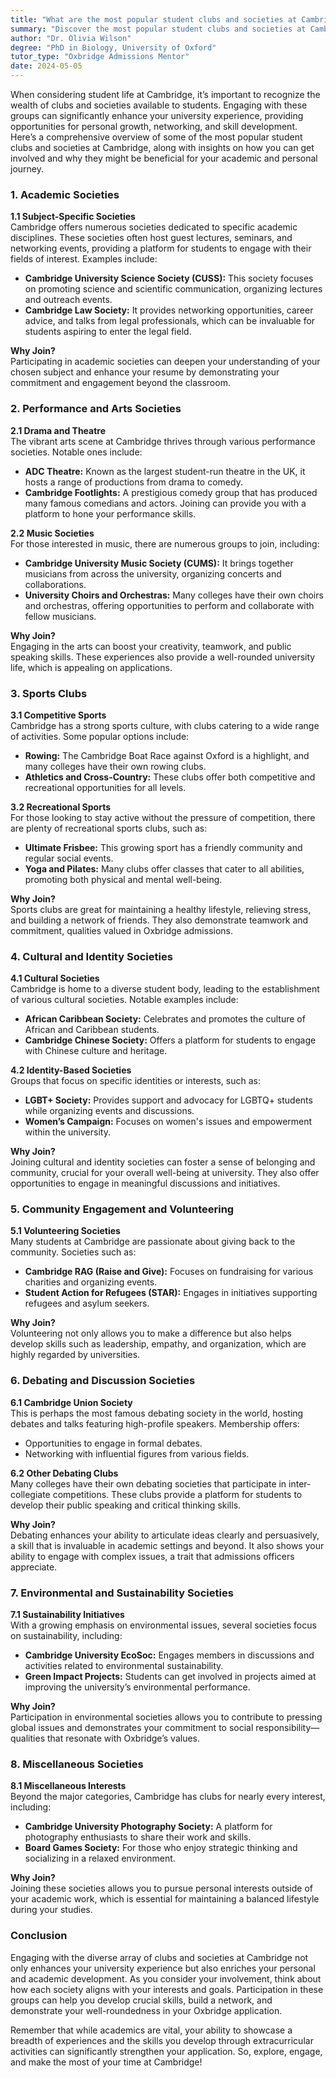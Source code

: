 ```yaml
---
title: "What are the most popular student clubs and societies at Cambridge?"
summary: "Discover the most popular student clubs and societies at Cambridge that enhance your university experience through networking, growth, and skill development."
author: "Dr. Olivia Wilson"
degree: "PhD in Biology, University of Oxford"
tutor_type: "Oxbridge Admissions Mentor"
date: 2024-05-05
---
```


When considering student life at Cambridge, it’s important to recognize the wealth of clubs and societies available to students. Engaging with these groups can significantly enhance your university experience, providing opportunities for personal growth, networking, and skill development. Here’s a comprehensive overview of some of the most popular student clubs and societies at Cambridge, along with insights on how you can get involved and why they might be beneficial for your academic and personal journey.

### 1. **Academic Societies**

**1.1 Subject-Specific Societies**  
Cambridge offers numerous societies dedicated to specific academic disciplines. These societies often host guest lectures, seminars, and networking events, providing a platform for students to engage with their fields of interest. Examples include:

- **Cambridge University Science Society (CUSS):** This society focuses on promoting science and scientific communication, organizing lectures and outreach events.
- **Cambridge Law Society:** It provides networking opportunities, career advice, and talks from legal professionals, which can be invaluable for students aspiring to enter the legal field.

**Why Join?**  
Participating in academic societies can deepen your understanding of your chosen subject and enhance your resume by demonstrating your commitment and engagement beyond the classroom.

### 2. **Performance and Arts Societies**

**2.1 Drama and Theatre**  
The vibrant arts scene at Cambridge thrives through various performance societies. Notable ones include:

- **ADC Theatre:** Known as the largest student-run theatre in the UK, it hosts a range of productions from drama to comedy.
- **Cambridge Footlights:** A prestigious comedy group that has produced many famous comedians and actors. Joining can provide you with a platform to hone your performance skills.

**2.2 Music Societies**  
For those interested in music, there are numerous groups to join, including:

- **Cambridge University Music Society (CUMS):** It brings together musicians from across the university, organizing concerts and collaborations.
- **University Choirs and Orchestras:** Many colleges have their own choirs and orchestras, offering opportunities to perform and collaborate with fellow musicians.

**Why Join?**  
Engaging in the arts can boost your creativity, teamwork, and public speaking skills. These experiences also provide a well-rounded university life, which is appealing on applications.

### 3. **Sports Clubs**

**3.1 Competitive Sports**  
Cambridge has a strong sports culture, with clubs catering to a wide range of activities. Some popular options include:

- **Rowing:** The Cambridge Boat Race against Oxford is a highlight, and many colleges have their own rowing clubs.
- **Athletics and Cross-Country:** These clubs offer both competitive and recreational opportunities for all levels.

**3.2 Recreational Sports**  
For those looking to stay active without the pressure of competition, there are plenty of recreational sports clubs, such as:

- **Ultimate Frisbee:** This growing sport has a friendly community and regular social events.
- **Yoga and Pilates:** Many clubs offer classes that cater to all abilities, promoting both physical and mental well-being.

**Why Join?**  
Sports clubs are great for maintaining a healthy lifestyle, relieving stress, and building a network of friends. They also demonstrate teamwork and commitment, qualities valued in Oxbridge admissions.

### 4. **Cultural and Identity Societies**

**4.1 Cultural Societies**  
Cambridge is home to a diverse student body, leading to the establishment of various cultural societies. Notable examples include:

- **African Caribbean Society:** Celebrates and promotes the culture of African and Caribbean students.
- **Cambridge Chinese Society:** Offers a platform for students to engage with Chinese culture and heritage.

**4.2 Identity-Based Societies**  
Groups that focus on specific identities or interests, such as:

- **LGBT+ Society:** Provides support and advocacy for LGBTQ+ students while organizing events and discussions.
- **Women’s Campaign:** Focuses on women's issues and empowerment within the university.

**Why Join?**  
Joining cultural and identity societies can foster a sense of belonging and community, crucial for your overall well-being at university. They also offer opportunities to engage in meaningful discussions and initiatives.

### 5. **Community Engagement and Volunteering**

**5.1 Volunteering Societies**  
Many students at Cambridge are passionate about giving back to the community. Societies such as:

- **Cambridge RAG (Raise and Give):** Focuses on fundraising for various charities and organizing events.
- **Student Action for Refugees (STAR):** Engages in initiatives supporting refugees and asylum seekers.

**Why Join?**  
Volunteering not only allows you to make a difference but also helps develop skills such as leadership, empathy, and organization, which are highly regarded by universities.

### 6. **Debating and Discussion Societies**

**6.1 Cambridge Union Society**  
This is perhaps the most famous debating society in the world, hosting debates and talks featuring high-profile speakers. Membership offers:

- Opportunities to engage in formal debates.
- Networking with influential figures from various fields.

**6.2 Other Debating Clubs**  
Many colleges have their own debating societies that participate in inter-collegiate competitions. These clubs provide a platform for students to develop their public speaking and critical thinking skills.

**Why Join?**  
Debating enhances your ability to articulate ideas clearly and persuasively, a skill that is invaluable in academic settings and beyond. It also shows your ability to engage with complex issues, a trait that admissions officers appreciate.

### 7. **Environmental and Sustainability Societies**

**7.1 Sustainability Initiatives**  
With a growing emphasis on environmental issues, several societies focus on sustainability, including:

- **Cambridge University EcoSoc:** Engages members in discussions and activities related to environmental sustainability.
- **Green Impact Projects:** Students can get involved in projects aimed at improving the university’s environmental performance.

**Why Join?**  
Participation in environmental societies allows you to contribute to pressing global issues and demonstrates your commitment to social responsibility—qualities that resonate with Oxbridge’s values.

### 8. **Miscellaneous Societies**

**8.1 Miscellaneous Interests**  
Beyond the major categories, Cambridge has clubs for nearly every interest, including:

- **Cambridge University Photography Society:** A platform for photography enthusiasts to share their work and skills.
- **Board Games Society:** For those who enjoy strategic thinking and socializing in a relaxed environment.

**Why Join?**  
Joining these societies allows you to pursue personal interests outside of your academic work, which is essential for maintaining a balanced lifestyle during your studies.

### Conclusion

Engaging with the diverse array of clubs and societies at Cambridge not only enhances your university experience but also enriches your personal and academic development. As you consider your involvement, think about how each society aligns with your interests and goals. Participation in these groups can help you develop crucial skills, build a network, and demonstrate your well-roundedness in your Oxbridge application.

Remember that while academics are vital, your ability to showcase a breadth of experiences and the skills you develop through extracurricular activities can significantly strengthen your application. So, explore, engage, and make the most of your time at Cambridge!
    